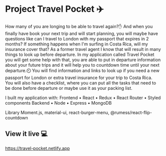 # Project Travel Pocket ✈️

How many of you are longing to be able to travel again?✋ 
And when you finally have book your next trip and will start planning, you will maybe have questions like can I travel to London with my passport that expires in 2 months? If something happens when I'm surfing in Costa Rica, will my insurance cover that? As a former travel agent I know that will result in many things to look up before departure. 
In my application called Travel Pocket you will get some help with that, you are able to put in departure information about your future trips and it will help you to countdown time until your next departure.⏲️
You will find information and links to look up if you need a new passport for London or extra travel insurance for your trip to Costa Rica. You will also have a checklist, where you can put all the tasks that need to be done before departure or maybe use it as your packing list.

I built my application with:
Frontend
•	React
•	Redux
•	React Router
•	Styled components
Backend
•	Node
•	Express
•	MongoDB

Library
Moment.js, material-ui, react-burger-menu, @rumess/react-flip-countdown

## View it live 💻

https://travel-pocket.netlify.app

